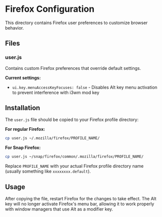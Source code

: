 # Firefox Configuration

This directory contains Firefox user preferences to customize browser behavior.

## Files

### user.js
Contains custom Firefox preferences that override default settings.

**Current settings:**
- `ui.key.menuAccessKeyFocuses: false` - Disables Alt key menu activation to prevent interference with i3wm mod key

## Installation

The `user.js` file should be copied to your Firefox profile directory:

**For regular Firefox:**
```bash
cp user.js ~/.mozilla/firefox/PROFILE_NAME/
```

**For Snap Firefox:**
```bash
cp user.js ~/snap/firefox/common/.mozilla/firefox/PROFILE_NAME/
```

Replace `PROFILE_NAME` with your actual Firefox profile directory name (usually something like `xxxxxxxx.default`).

## Usage

After copying the file, restart Firefox for the changes to take effect. The Alt key will no longer activate Firefox's menu bar, allowing it to work properly with window managers that use Alt as a modifier key.
